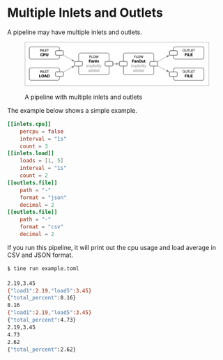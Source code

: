 # Multiple Inlets and Outlets

A pipeline may have multiple inlets and outlets.

<figure><img src="../../.gitbook/assets/pipeline-multi-inout.png" alt="" width="563"><figcaption><p>A pipeline with multiple inlets and outlets</p></figcaption></figure>

The example below shows a simple example.

```toml
[[inlets.cpu]]
    percpu = false
    interval = "1s"
    count = 3
[[inlets.load]]
    loads = [1, 5]
    interval = "1s"
    count = 2
[[outlets.file]]
    path = "-"
    format = "json"
    decimal = 2
[[outlets.file]]
    path = "-"
    format = "csv"
    decimal = 2
```

If you run this pipeline, it will print out the cpu usage and load average in CSV and JSON format.

```sh
$ tine run example.toml

2.19,3.45
{"load1":2.19,"load5":3.45}
{"total_percent":8.16}
8.16
{"load1":2.19,"load5":3.45}
{"total_percent":4.73}
2.19,3.45
4.73
2.62
{"total_percent":2.62}
```
